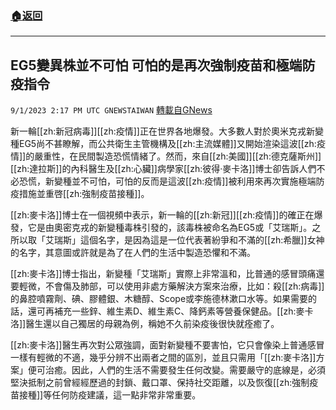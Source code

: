 ###  [:house:返回](README.md)
---


## EG5變異株並不可怕  可怕的是再次強制疫苗和極端防疫指令
`9/1/2023 2:17 PM UTC GNEWSTAIWAN` [轉載自GNews](https://gnews.org/articles/1631353)


 新一輪[[zh:新冠病毒]][[zh:疫情]]正在世界各地爆發。大多數人對於奧米克戎新變種EG5尚不甚瞭解，而公共衛生主管機構及[[zh:主流媒體]]又開始渲染這波[[zh:疫情]]的嚴重性，在民間製造恐慌情緒了。然而，來自[[zh:美國]][[zh:德克薩斯州]][[zh:達拉斯]]的內科醫生及[[zh:心臟]]病學家[[zh:彼得·麥卡洛]]博士卻告訴人們不必恐慌，新變種並不可怕，可怕的反而是這波[[zh:疫情]]被利用來再次實施極端防疫措施並重啓[[zh:強制疫苗接種]]。
 

[[zh:麥卡洛]]博士在一個視頻中表示，新一輪的[[zh:新冠]][[zh:疫情]]的確正在爆發，它是由奧密克戎的新變種毒株引發的，該毒株被命名為EG5或「艾瑞斯」。之所以取「艾瑞斯」這個名字，是因為這是一位代表著紛爭和不滿的[[zh:希臘]]女神的名字，其意圖或許就是為了在人們的生活中製造恐懼和不滿。

[[zh:麥卡洛]]博士指出，新變種「艾瑞斯」實際上非常溫和，比普通的感冒頭痛還要輕微，不會傷及肺部，可以使用非處方藥解決方案來治療，比如：殺[[zh:病毒]]的鼻腔噴霧劑、碘、膠體銀、木糖醇、Scope或李施德林漱口水等。如果需要的話，還可再補充一些鋅、維生素D、維生素C、降鈣素等營養保健品。[[zh:麥卡洛]]醫生還以自己獨居的母親為例，稱她不久前染疫後很快就痊癒了。

[[zh:麥卡洛]]醫生再次對公眾強調，面對新變種不要害怕，它只會像染上普通感冒一樣有輕微的不適，幾乎分辨不出兩者之間的區別，並且只需用「[[zh:麥卡洛]]方案」便可治癒。因此，人們的生活不需要發生任何改變。需要嚴守的底線是，必須堅決抵制之前曾經經歷過的封鎖、戴口罩、保持社交距離，以及恢復[[zh:強制疫苗接種]]等任何防疫建議，這一點非常非常重要。
